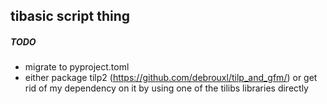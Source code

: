 ## tibasic script thing

##### TODO
- migrate to pyproject.toml
- either package tilp2 (https://github.com/debrouxl/tilp_and_gfm/) or get rid of my
  dependency on it by using one of the tilibs libraries directly
